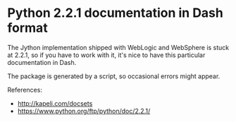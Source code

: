 Python 2.2.1 documentation in Dash format
=========================================

The Jython implementation shipped with WebLogic and WebSphere is stuck at 2.2.1, so 
if you have to work with it, it's nice to have this particular documentation in Dash.

The package is generated by a script, so occasional errors might appear.

References:

* http://kapeli.com/docsets
* https://www.python.org/ftp/python/doc/2.2.1/
